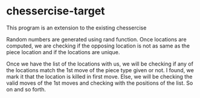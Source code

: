 # chessercise-target
This program is an extension to the existing chessercise

<p>Random numbers are generated using rand function. Once locations are computed, we are checking 
if the opposing location is not as same as the piece location and if the locations are unique.
</p>

<p> Once we have the list of the locations with us, we will be checking if any of the locations match the 
1st move of the piece type given or not. I found, we mark it that the location is killed in first move.
Else, we will be checking the valid moves of the 1st moves and checking with the positions of the list. So on and so forth.
</p>